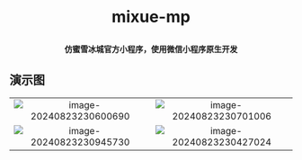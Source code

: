 <h1 align="center" style="margin: 30px 0 30px; font-weight: bold;">mixue-mp</h1>
<h4 align="center">仿蜜雪冰城官方小程序，使用微信小程序原生开发</h4>

## 演示图

<table>
    <tr>
        <td align="center"><img src="https://cdn.jsdelivr.net/gh/xihuanxiaorang/img2/202408232306760.png" alt="image-20240823230600690" /></td>
        <td align="center"><img src="https://cdn.jsdelivr.net/gh/xihuanxiaorang/img2/202408232307052.png" alt="image-20240823230701006" /></td>
    </tr>
    <tr>
        <td align="center"><img src="https://cdn.jsdelivr.net/gh/xihuanxiaorang/img2/202408232309771.png" alt="image-20240823230945730" /></td>
        <td align="center"><img src="https://cdn.jsdelivr.net/gh/xihuanxiaorang/img2/202408232304107.png" alt="image-20240823230427024" /></td>
    </tr>
</table>
